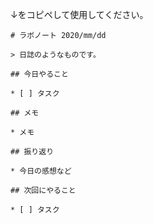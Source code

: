 ↓をコピペして使用してください。

```
# ラボノート 2020/mm/dd

> 日誌のようなものです。

## 今日やること

* [ ] タスク

## メモ

* メモ

## 振り返り

* 今日の感想など

## 次回にやること

* [ ] タスク
```
